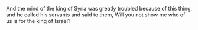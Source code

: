And the mind of the king of Syria was greatly troubled because of this thing, and he called his servants and said to them, Will you not show me who of us is for the king of Israel?
